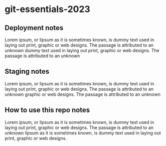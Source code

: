 # git-essentials-2023

## Deployment notes
Lorem ipsum, or lipsum as it is sometimes known, is dummy text used in laying out print, graphic or web designs. The passage is attributed to an unknown 
dummy text used in laying out print, graphic or web designs. The passage is attributed to an unknown 

## Staging notes
Lorem ipsum, or lipsum as it is sometimes known, is dummy text used in laying out print, graphic or web designs. The passage is attributed to an unknown 
graphic or web designs. The passage is attributed to an unknown 

## How to use this repo notes
Lorem ipsum, or lipsum as it is sometimes known, is dummy text used in laying out print, graphic or web designs. The passage is attributed to an unknown 
lipsum as it is sometimes known, is dummy text used in laying out print, graphic or web designs.
